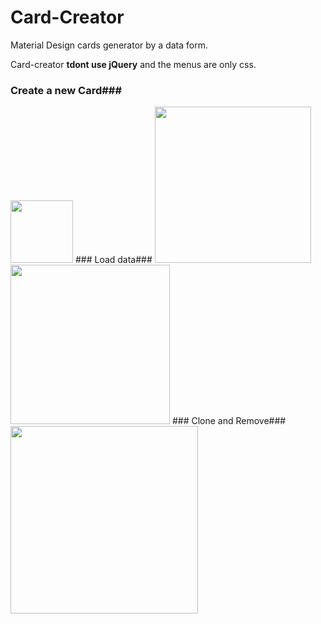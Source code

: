 # Card-Creator
Material Design cards generator by a data form.

Card-creator **tdont use jQuery** and the menus are only css.

### Create a new Card###
<img src="http://delvallejonatan.com/cardcreator/img/1.png" width="100"/>
### Load data###
<img src="http://delvallejonatan.com/cardcreator/img/2.png" width="250"/>
<img src="http://delvallejonatan.com/cardcreator/img/3.png" width="255"/>
### Clone and Remove###
<img src="http://delvallejonatan.com/cardcreator/img/4.png" width="300"/>

